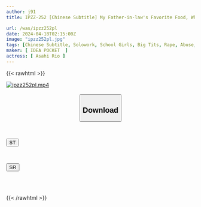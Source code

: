 ```yaml
---
author: j91
title: IPZZ-252 [Chinese Subtitle] My Father-in-law's Favorite Food, Which I Hate To Death, Was The Raw Girl... Rio Asahi, A Humiliating Rape That Makes Me Cum Over And Over Again While Being Raped.

url: /was/ipzz252pl
date: 2024-04-18T02:15:00Z
image: "ipzz252pl.jpg"
tags: [Chinese Subtitle, Solowork, School Girls, Big Tits, Rape, Abuse, Drama	]
maker: [ IDEA POCKET  ]
actress: [ Asahi Rio ]
---
```



{{< rawhtml >}}

<div class="video" data-videoid="7RmjyaAPZZCAO3P">
    <a href="javascript:;">
        <img src="/was/ipzz252pl/ipzz252pl.jpg" width="WIDTH" height="HEIGHT" alt="ipzz252pl.mp4" loading="lazy">
    </a>
</div>

<script type="text/javascript" src="https://j91.asia/asset/on-demand-st.js"></script>

<br>
  <link rel="stylesheet" href="https://j91.asia/asset/bs5.css">
  
  <center>
  <button class="btn btn-primary" type="button" data-bs-toggle="collapse" data-bs-target=".multi-collapse" aria-expanded="false" aria-controls="multiCollapseExample1 multiCollapseExample2"><h2>Download</h2></button></center>
</p>
<div class="row">
  <div class="col">
    <div class="collapse multi-collapse" id="multiCollapseExample1">
      <div class="card card-body">
	      	      <br>
<div class="buttons">  
<p><a href="https://streamtape.to/v/7RmjyaAPZZCAO3P" target="_blank"><button class="btn-hover color-3"><i class="fa fa-download"></i> ST</button></a></p></div>
    </div>
  </div>
</div>
  <div class="col">
    <div class="collapse multi-collapse" id="multiCollapseExample2">
      <div class="card card-body">
	      <br>
<div class="buttons">
<p><a href="https://rubystm.com/5ejyecuzh1ed" target="_blank"><button class="btn-hover color-9"><i class="fa fa-download"></i> SR</button></a></p></div>
<br><br>
      </div>
    </div>
  </div>
</div>

{{< /rawhtml >}}